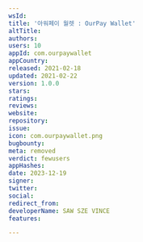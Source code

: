 ```yaml
---
wsId: 
title: '아워페이 월렛 : OurPay Wallet'
altTitle: 
authors: 
users: 10
appId: com.ourpaywallet
appCountry: 
released: 2021-02-18
updated: 2021-02-22
version: 1.0.0
stars: 
ratings: 
reviews: 
website: 
repository: 
issue: 
icon: com.ourpaywallet.png
bugbounty: 
meta: removed
verdict: fewusers
appHashes: 
date: 2023-12-19
signer: 
twitter: 
social: 
redirect_from: 
developerName: SAW SZE VINCE
features: 

---
```


